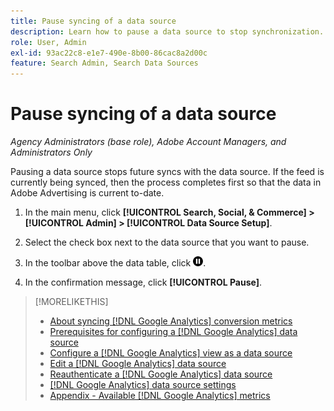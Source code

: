 ```yaml
---
title: Pause syncing of a data source
description: Learn how to pause a data source to stop synchronization.
role: User, Admin
exl-id: 93ac22c8-e1e7-490e-8b00-86cac8a2d00c
feature: Search Admin, Search Data Sources
---
```

# Pause syncing of a data source

*Agency Administrators (base role), Adobe Account Managers, and Administrators Only*

Pausing a data source stops future syncs with the data source. If the feed is currently being synced, then the process completes first so that the data in Adobe Advertising is current to-date.

1. In the main menu, click **[!UICONTROL Search, Social, & Commerce] > [!UICONTROL Admin] > [!UICONTROL Data Source Setup]**.

1. Select the check box next to the data source that you want to pause.

1. In the toolbar above the data table, click ![Pause](/help/search-social-commerce/assets/pause.png "Pause").

1. In the confirmation message, click **[!UICONTROL Pause]**.

>[!MORELIKETHIS]
>
>* [About syncing [!DNL Google Analytics] conversion metrics](data-source-about.md)
>* [Prerequisites for configuring a [!DNL Google Analytics] data source](data-source-prerequisites.md)
>* [Configure a [!DNL Google Analytics] view as a data source](data-source-configure.md)
>* [Edit a [!DNL Google Analytics] data source](data-source-edit.md)
>* [Reauthenticate a [!DNL Google Analytics] data source](data-source-reauthenticate.md)
>* [[!DNL Google Analytics] data source settings](data-source-settings.md)
>* [Appendix - Available [!DNL Google Analytics] metrics](data-source-ga-metrics.md)
